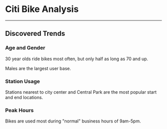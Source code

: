 # Citi Bike Analysis

---

## Discovered Trends

### Age and Gender
30 year olds ride bikes most often, but only half as long as 70 and up.

Males are the largest user base.

### Station Usage
Stations nearest to city center and Central Park are the most popular start and end locations.

### Peak Hours
Bikes are used most during "normal" business hours of 9am-5pm.

